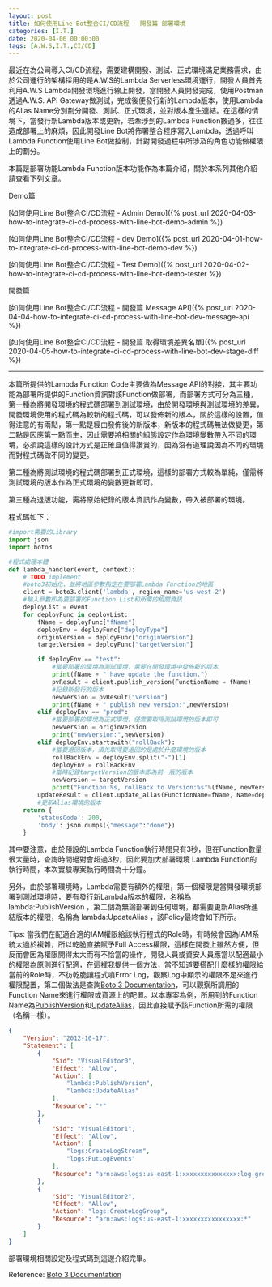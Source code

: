 ```yaml
---
layout: post
title: 如何使用Line Bot整合CI/CD流程 - 開發篇 部署環境
categories: [I.T.]
date: 2020-04-06 00:00:00
tags: [A.W.S,I.T.,CI/CD]
---
```

最近在為公司導入CI/CD流程，需要建構開發、測試、正式環境滿足業務需求，由於公司運行的架構採用的是A.W.S的Lambda Serverless環境運行，開發人員首先利用A.W.S Lambda開發環境進行線上開發，當開發人員開發完成，使用Postman透過A.W.S. API Gateway做測試，完成後便發行新的Lambda版本，使用Lambda的Alias Name分別劃分開發、測試、正式環境，並對版本產生連結。在這樣的情境下，當發行新Lambda版本或更新，若牽涉到的Lambda Function數過多，往往造成部署上的麻煩，因此開發Line Bot將佈署整合程序寫入Lambda，透過呼叫Lambda Function使用Line Bot做控制，針對開發過程中所涉及的角色功能做權限上的劃分。

<!--more-->

本篇是部署功能Lambda Function版本功能作為本篇介紹，關於本系列其他介紹請查看下列文章。

Demo篇

[如何使用Line Bot整合CI/CD流程 - Admin Demo]({% post_url 2020-04-03-how-to-integrate-ci-cd-process-with-line-bot-demo-admin %})

[如何使用Line Bot整合CI/CD流程 - dev Demo]({% post_url 2020-04-01-how-to-integrate-ci-cd-process-with-line-bot-demo-dev %})

[如何使用Line Bot整合CI/CD流程 - Test Demo]({% post_url 2020-04-02-how-to-integrate-ci-cd-process-with-line-bot-demo-tester %})

開發篇

[如何使用Line Bot整合CI/CD流程 - 開發篇 Message API]({% post_url 2020-04-04-how-to-integrate-ci-cd-process-with-line-bot-dev-message-api %})

[如何使用Line Bot整合CI/CD流程 - 開發篇 取得環境差異名單]({% post_url 2020-04-05-how-to-integrate-ci-cd-process-with-line-bot-dev-stage-diff %})

<hr>

本篇所提供的Lambda Function Code主要做為Message API的對接，其主要功能為部署所提供的Function資訊對該Function做部署，而部署方式可分為三種，第一種為將開發環境的程式碼部署到測試環境，由於開發環境與測試環境的差異，開發環境使用的程式碼為較新的程式碼，可以發佈新的版本，關於這樣的設置，值得注意的有兩點，第一點是經由發佈後的新版本，新版本的程式碼無法做變更，第二點是因應第一點而生，因此需要將相關的組態設定作為環境變數帶入不同的環境，必須說這樣的設計方式是正確且值得讚賞的，因為沒有道理說因為不同的環境而對程式碼做不同的變更。

第二種為將測試環境的程式碼部署到正式環境，這樣的部署方式較為單純，僅需將測試環境的版本作為正式環境的變數更新即可。

第三種為退版功能，需將原始紀錄的版本資訊作為變數，帶入被部署的環境。

程式碼如下：

```python
#import需要的Library
import json
import boto3

#程式處理本體
def lambda_handler(event, context):
    # TODO implement
    #boto3初始化，並將地區參數指定在要部署Lambda Function的地區
    client = boto3.client('lambda', region_name='us-west-2')
    #輸入參數即為要部署的Function List和所需的相關資訊
    deployList = event
    for deployFunc in deployList:
        fName = deployFunc["fName"]
        deployEnv = deployFunc["deployType"]
        originVersion = deployFunc["originVersion"]
        targetVersion = deployFunc["targetVersion"]

        if deployEnv == "test":
            #當要部署的環境為測試環境，需要在開發環境中發佈新的版本
            print(fName + " have update the function.")
            pvResult = client.publish_version(FunctionName = fName)
            #記錄新發行的版本
            newVersion = pvResult["Version"]
            print(fName + " publish new version:",newVersion)
        elif deployEnv == "prod":
            #當要部署的環境為正式環境，僅需要取得測試環境的版本即可
            newVersion = originVersion
            print("newVersion:",newVersion)
        elif deployEnv.startswith("rollBack"):
            #當要退回版本，須先取得要退回的是處於什麼環境的版本
            rollBackEnv = deployEnv.split("-")[1]
            deployEnv = rollBackEnv
            #當時紀錄targetVersion的版本即為前一版的版本
            newVersion = targetVersion
            print("Function:%s, rollBack to Version:%s"%(fName, newVersion))
        updateResult = client.update_alias(FunctionName=fName, Name=deployEnv, FunctionVersion=newVersion)
        #更新Alias環境的版本
    return {
        'statusCode': 200,
        'body': json.dumps({"message":"done"})
    }
```

其中要注意，由於預設的Lambda Function執行時間只有3秒，但在Function數量很大量時，查詢時間絕對會超過3秒，因此要加大部署環境 Lambda Function的執行時間，本次實驗專案執行時間為十分鐘。

另外，由於部署環境時，Lambda需要有額外的權限，第一個權限是當開發環境部署到測試環境時，要有發行新Lambda版本的權限，名稱為 lambda:PublishVersion ，第二個為無論部署到任何環境，都需要更新Alias所連結版本的權限，名稱為 lambda:UpdateAlias ，該Policy最終會如下所示。

Tips:
當我們在配適合適的IAM權限給該執行程式的Role時，有時候會因為IAM系統太過於複雜，所以乾脆直接賦予Full Access權限，這樣在開發上雖然方便，但反而會因為權限開得太大而有不恰當的操作，開發人員或資安人員應當以配適最小的權限為原則進行配適，在這裡我提供一個方法，當不知道要搭配什麼樣的權限給當前的Role時，不彷乾脆讓程式噴Error Log，觀察Log中顯示的權限不足來進行權限配置，第二個做法是查詢[Boto 3 Documentation](https://boto3.amazonaws.com/v1/documentation/api/latest/index.html)，可以觀察所調用的Function Name來進行權限或資源上的配置。以本專案為例，所用到的Function Name為[PublishVersion](https://boto3.amazonaws.com/v1/documentation/api/latest/reference/services/lambda.html#Lambda.Client.publish_version)和[UpdateAlias](https://boto3.amazonaws.com/v1/documentation/api/latest/reference/services/lambda.html#Lambda.Client.update_alias)，因此直接賦予該Function所需的權限（名稱一樣）。

```json
{
    "Version": "2012-10-17",
    "Statement": [
        {
            "Sid": "VisualEditor0",
            "Effect": "Allow",
            "Action": [
                "lambda:PublishVersion",
                "lambda:UpdateAlias"
            ],
            "Resource": "*"
        },
        {
            "Sid": "VisualEditor1",
            "Effect": "Allow",
            "Action": [
                "logs:CreateLogStream",
                "logs:PutLogEvents"
            ],
            "Resource": "arn:aws:logs:us-east-1:xxxxxxxxxxxxxxx:log-group:/aws/lambda/deploy-stage:*"
        },
        {
            "Sid": "VisualEditor2",
            "Effect": "Allow",
            "Action": "logs:CreateLogGroup",
            "Resource": "arn:aws:logs:us-east-1:xxxxxxxxxxxxxxxx:*"
        }
    ]
}
```

部署環境相關設定及程式碼到這邊介紹完畢。

Reference: [Boto 3 Documentation](https://boto3.amazonaws.com/v1/documentation/api/latest/index.html)

